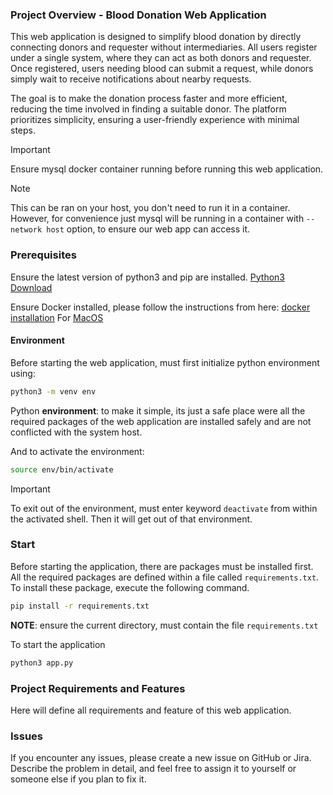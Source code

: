### Project Overview - Blood Donation Web Application

This web application is designed to simplify blood donation by directly connecting donors and requester without intermediaries. All users register under a single system, where they can act as both donors and requester. Once registered, users needing blood can submit a request, while donors simply wait to receive notifications about nearby requests.

The goal is to make the donation process faster and more efficient, reducing the time involved in finding a suitable donor. The platform prioritizes simplicity, ensuring a user-friendly experience with minimal steps.

>[!IMPORTANT]
>Ensure mysql docker container running before running this web application.

>[!NOTE]
>This can be ran on your host, you don't need to run it in a container. However, for convenience just mysql will be running in a container with `--network host` option, to ensure our web app can access it.
### Prerequisites
Ensure the latest version of python3 and pip are installed. [Python3 Download](https://www.python.org/downloads/) 

Ensure Docker installed, please follow the instructions from here: [docker installation](https://docs.docker.com/engine/install/) For [MacOS](https://docs.docker.com/desktop/setup/install/mac-install/)

#### Environment
Before starting the web application, must first initialize python environment using:

```bash
python3 -m venv env
```

Python **environment**: to make it simple, its just a safe place were all the required packages of the web application are installed safely and are not conflicted with the system host.

And to activate the environment: 

```bash
source env/bin/activate
```

>[!IMPORTANT]
>To exit out of the environment, must enter keyword `deactivate` from within the activated shell. Then it will get out of that environment.

### Start

Before starting the application, there are packages must be installed first. All the required packages are defined within a file called `requirements.txt`. To install these package, execute the following command.

```bash
pip install -r requirements.txt
```

**NOTE**: ensure the current directory, must contain the file `requirements.txt`

To start the application 

```bash
python3 app.py
```

### Project Requirements and Features

Here will define all requirements and feature of this web application.
### Issues

If you encounter any issues, please create a new issue on GitHub or Jira. Describe the problem in detail, and feel free to assign it to yourself or someone else if you plan to fix it.
